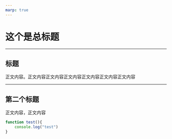 ```yaml
---
marp: true
---
```


# 这个是总标题

---

## 标题

正文内容。正文内容正文内容正文内容正文内容正文内容正文内容


---

## 第二个标题

正文内容，正文内容

```javascript
function test(){
    console.log("test")
}
```
